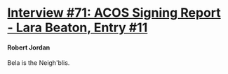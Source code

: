 # [Interview #71: ACOS Signing Report - Lara Beaton, Entry #11](https://www.theoryland.com/intvmain.php?i=71#11)

#### Robert Jordan

Bela is the Neigh'blis.

